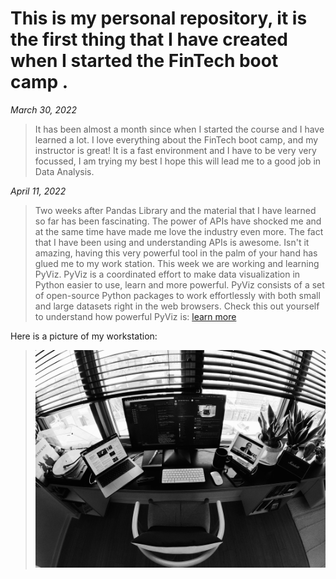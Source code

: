 # This is my personal repository, it is the first thing that I have created when I started the FinTech boot camp . 

>
*March 30, 2022* 
>It has been almost a month since when I started the course and I have learned a lot. I love everything about the FinTech boot camp, and my instructor is great!
It is a fast environment and I have to be very very focussed, I am trying my best I hope this will lead me to a good job in Data Analysis. 
>
*April 11, 2022* 
>Two weeks after Pandas Library and the material that I have learned so far has been fascinating. The power of APIs have shocked me and at the same time have made me love the industry even more.
The fact that I have been using and understanding APIs is awesome. Isn't it amazing, having this very powerful tool in the palm of your hand has glued me to my work station.
This week we are working and learning PyViz. PyViz is a coordinated effort to make data visualization in Python easier to use, learn and more powerful. PyViz consists of a set of open-source Python packages to work effortlessly with both small and large datasets right in the web browsers.
Check this out yourself to understand how powerful PyViz is: [learn more](https://hvplot.holoviz.org/index.html)

>
Here is a picture of my workstation:
>![working/studying/entertaining from home](Resources/home.JPG)
